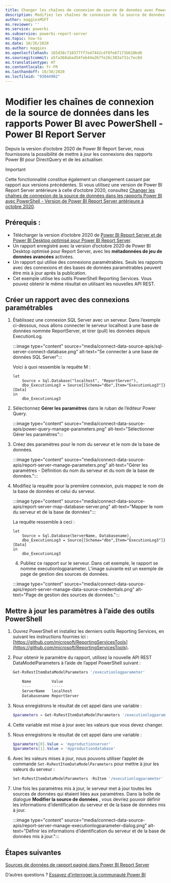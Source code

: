 ```yaml
---
title: Changer les chaînes de connexion de source de données avec PowerShell
description: Modifiez les chaînes de connexion de la source de données à l’aide des API dans PowerShell - Power BI Report Server.
author: maggiesMSFT
ms.reviewer: ''
ms.service: powerbi
ms.subservice: powerbi-report-server
ms.topic: how-to
ms.date: 10/26/2020
ms.author: maggies
ms.openlocfilehash: 165d38c718377ff7e47442cdf0fe67173b610bd8
ms.sourcegitcommit: a5fa368abad54feb44a267fe26c383a731c7ec0d
ms.translationtype: HT
ms.contentlocale: fr-FR
ms.lasthandoff: 10/30/2020
ms.locfileid: "93044902"
---
```

# <a name="change-data-source-connection-strings-in-power-bi-reports-with-powershell---power-bi-report-server"></a>Modifier les chaînes de connexion de la source de données dans les rapports Power BI avec PowerShell - Power BI Report Server


Depuis la version d’octobre 2020 de Power BI Report Server, nous fournissons la possibilité de mettre à jour les connexions des rapports Power BI pour DirectQuery et de les actualiser.

> [!IMPORTANT]
> Cette fonctionnalité constitue également un changement cassant par rapport aux versions précédentes. Si vous utilisez une version de Power BI Report Server antérieure à celle d’octobre 2020, consultez [Changer les chaînes de connexion de la source de données dans les rapports Power BI avec PowerShell - Version de Power BI Report Server antérieure à octobre 2020](connect-data-source-apis-pre-oct-2020.md).

## <a name="prerequisites"></a>Prérequis :
- Télécharger la version d’octobre 2020 de [Power BI Report Server et de Power BI Desktop optimisé pour Power BI Report Server](https://powerbi.microsoft.com/report-server/).
- Un rapport enregistré avec la version d’octobre 2020 de Power BI Desktop optimisé pour Report Server, avec les **métadonnées de jeu de données avancées** activées.
- Un rapport qui utilise des connexions paramétrables. Seuls les rapports avec des connexions et des bases de données paramétrables peuvent être mis à jour après la publication.
- Cet exemple utilise les outils PowerShell Reporting Services. Vous pouvez obtenir le même résultat en utilisant les nouvelles API REST.

## <a name="create-a-report-with-parameterized-connections"></a>Créer un rapport avec des connexions paramétrables
    
1. Établissez une connexion SQL Server avec un serveur. Dans l’exemple ci-dessous, nous allons connecter le serveur localhost à une base de données nommée ReportServer, et tirer (pull) les données depuis ExecutionLog.

    :::image type="content" source="media/connect-data-source-apis/sql-server-connect-database.png" alt-text="Se connecter à une base de données SQL Server":::

    Voici à quoi ressemble la requête M :

    ```
    let
        Source = Sql.Database("localhost", "ReportServer"),
        dbo_ExecutionLog3 = Source{[Schema="dbo",Item="ExecutionLog3"]}[Data]
    in
        dbo_ExecutionLog3
    ```

2. Sélectionnez **Gérer les paramètres** dans le ruban de l’éditeur Power Query.

    :::image type="content" source="media/connect-data-source-apis/power-query-manage-parameters.png" alt-text="Sélectionner Gérer les paramètres":::

1.  Créez des paramètres pour le nom du serveur et le nom de la base de données.

    :::image type="content" source="media/connect-data-source-apis/report-server-manage-parameters.png" alt-text="Gérer les paramètres - Définition du nom du serveur et du nom de la base de données.":::


3. Modifiez la requête pour la première connexion, puis mappez le nom de la base de données et celui du serveur.

    :::image type="content" source="media/connect-data-source-apis/report-server-map-database-server.png" alt-text="Mapper le nom du serveur et de la base de données":::

    La requête ressemble à ceci :

    ```
    let
        Source = Sql.Database(ServerName, Databasename),
        dbo_ExecutionLog3 = Source{[Schema="dbo",Item="ExecutionLog3"]}[Data]
    in
        dbo_ExecutionLog3
    ```
    
    4. Publiez ce rapport sur le serveur. Dans cet exemple, le rapport se nomme executionlogparameter. L’image suivante est un exemple de page de gestion des sources de données.

    :::image type="content" source="media/connect-data-source-apis/report-server-manage-data-source-credentials.png" alt-text="Page de gestion des sources de données.":::

## <a name="update-parameters-using-the-powershell-tools"></a>Mettre à jour les paramètres à l’aide des outils PowerShell

1. Ouvrez PowerShell et installez les derniers outils Reporting Services, en suivant les instructions fournies ici : [https://github.com/microsoft/ReportingServicesTools](https://github.com/microsoft/ReportingServicesTools).
    
2.  Pour obtenir le paramètre du rapport, utilisez la nouvelle API REST DataModelParameters à l’aide de l’appel PowerShell suivant :

    ```powershell
    Get-RsRestItemDataModelParameters '/executionlogparameter'

        Name         Value
        ----         -----
        ServerName   localhost
        Databasename ReportServer
    ```

3. Nous enregistrons le résultat de cet appel dans une variable :

    ```powershell
    $parameters = Get-RsRestItemDataModelParameters '/executionlogparameter'
    ```

4. Cette variable est mise à jour avec les valeurs que vous devez changer.
5. Nous enregistrons le résultat de cet appel dans une variable :

    ```powershell
    $parameters[0].Value = 'myproductionserver'
    $parameters[1].Value = 'myproductiondatabase'
    ```

6. Avec les valeurs mises à jour, nous pouvons utiliser l’applet de commande `Set-RsRestItemDataModelParameters` pour mettre à jour les valeurs du serveur :

    ```powershell
    Set-RsRestItemDataModelParameters -RsItem '/executionlogparameter' -DataModelParameters $parameters
    ```

7. Une fois les paramètres mis à jour, le serveur met à jour toutes les sources de données qui étaient liées aux paramètres. Dans la boîte de dialogue **Modifier la source de données** , vous devriez pouvoir définir les informations d’identification du serveur et de la base de données mis à jour.

    :::image type="content" source="media/connect-data-source-apis/report-server-manage-executionlogparameter-dialog.png" alt-text="Définir les informations d’identification du serveur et de la base de données mis à jour.":::

## <a name="next-steps"></a>Étapes suivantes

[Sources de données de rapport paginé dans Power BI Report Server](connect-data-sources.md) 

D’autres questions ? [Essayez d’interroger la communauté Power BI](https://community.powerbi.com/)

